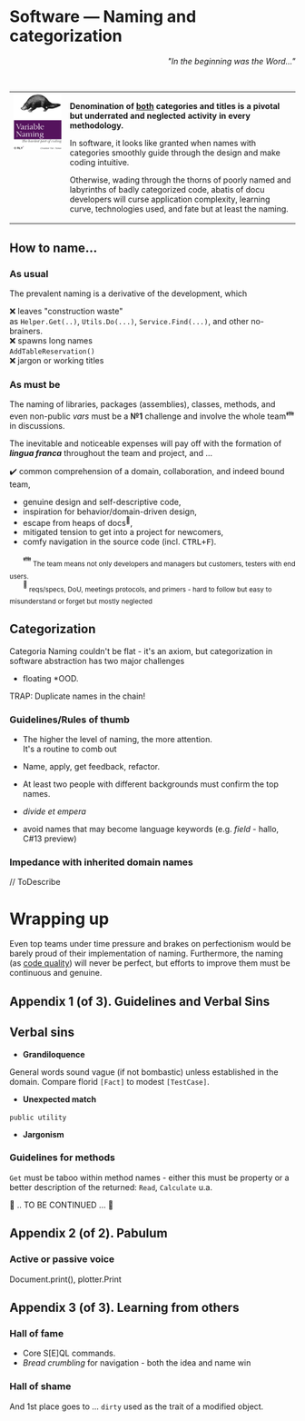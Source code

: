 # Software &mdash; Naming and categorization

<p dir="rtl"><i>"...In the beginning was the Word"</div></i></p><br/>

<table><tr valign="top"><td><a href="https://orlybooks.com/books/variable-naming"><img alt="&nbsp;O RLY? Variable name. The hardest part of coding" src="../../../_rsc/_img/snap/media/ORly.Book-CodeNaming.jpg" /></a>
</td><td>
  <p><b>Denomination of <ins>both</ins> categories and titles is a pivotal but underrated and neglected activity in every methodology.</b></p>
  <p>In software, it looks like granted when names with categories smoothly guide through the design and make coding intuitive.</p>
 <p>Otherwise, wading through the thorns of poorly named and labyrinths of badly categorized code, abatis of docu developers will curse application complexity, learning curve, technologies used, and fate but at least the naming.
</p>
</td></tr></table>

## How to name...

### As usual

The prevalent naming is a derivative of the development, which

❌ leaves "construction waste"\
as `Helper.Get(..)`, `Utils.Do(...)`, `Service.Find(...)`, and other no-brainers.\
❌ spawns long names\
`AddTableReservation()`\
❌ jargon or working titles

### As must be

The naming of libraries, packages (assemblies), classes, methods, and even non-public _vars_ must be a **№1** challenge and involve the whole team<sup>:family:</sup> in discussions. 

The inevitable and noticeable expenses will pay off with the formation of ***lingua franca*** throughout the team and project, and ...
  
✔️ common comprehension of a domain, collaboration, and indeed bound team,
+ genuine design and self-descriptive code,
+ inspiration for behavior/domain-driven design,
+ escape from heaps of docs<sup>📒</sup>,
+ mitigated tension to get into a project for newcomers,
+ comfy navigation in the source code (incl. <kbd>CTRL+F</kbd>).

&nbsp;&nbsp;&nbsp;&nbsp;&nbsp;&nbsp;<sup>:family:</sup><sub> The team means not only developers and managers but customers, testers with end users.</sub>\
&nbsp;&nbsp;&nbsp;&nbsp;&nbsp;&nbsp;<sup>📒</sup><sub> reqs/specs, DoU, meetings protocols, and primers - hard to follow but easy to misunderstand or forget but mostly neglected</sub>

## Categorization

Categoria
Naming couldn't be flat - it's an axiom, but categorization in software abstraction has two major challenges

* floating
*OOD.

TRAP: Duplicate names in the chain!


### Guidelines/Rules of thumb

* The higher the level of naming, the more attention.\
It's a routine to comb out
* Name, apply, get feedback, refactor.
* At least two people with different backgrounds must confirm the top names.
* _divide et empera_

* avoid names that may become language keywords (e.g. _field_ - hallo, C#13 preview)

### Impedance with inherited domain names

// ToDescribe

# Wrapping up

Even top teams under time pressure and brakes on perfectionism would be barely proud of their implementation of naming. Furthermore, the naming (as [code quality](../../QA/README+/code-quality.md)) will never be perfect, but efforts to improve them must be continuous and genuine.

## Appendix 1 (of 3). Guidelines and Verbal Sins 

## Verbal sins

- **Grandiloquence** 

General words sound vague (if not bombastic) unless established in the domain. Compare florid `[Fact]` to modest `[TestCase]`. 

- **Unexpected match** 

`public utility`

- **Jargonism**

### Guidelines for methods

`Get` must be taboo within method names - either this must be property or a better description of the returned: `Read`, `Calculate` u.a.

🚧 .. TO BE CONTINUED ... 🚧

## Appendix 2 (of 2). Pabulum

### Active or passive voice

Document.print(), plotter.Print

## Appendix 3 (of 3). Learning from others

### Hall of fame

+ Core S[E]QL commands.
+ _Bread crumbling_ for navigation - both the idea and name win

### Hall of shame

And 1st place goes to ... `dirty` used as the trait of a modified object.
